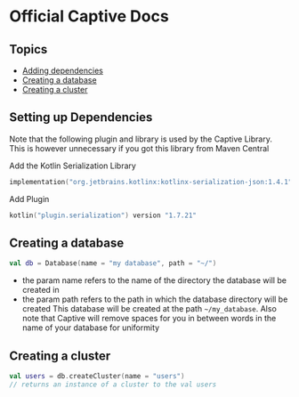 # Official Captive Docs

## Topics

- [Adding dependencies](#setting-up-dependencies)
- [Creating a database](#creating-a-database)
- [Creating a cluster](#creating-a-cluster)

## Setting up Dependencies

Note that the following plugin and library is used by the
Captive Library. This is however unnecessary if you got this library from Maven Central

Add the Kotlin Serialization Library

```` Kotlin
implementation("org.jetbrains.kotlinx:kotlinx-serialization-json:1.4.1")
````

Add Plugin

```` Kotlin
kotlin("plugin.serialization") version "1.7.21"
````

## Creating a database

```kotlin
val db = Database(name = "my database", path = "~/")
```

- the param name refers to the name of the directory the database will be created in
- the param path refers to the path in which the  database directory will be created
This database will be created at the path ```~/my_database```. Also
note that Captive will remove spaces for you in between words in the
name of your database for uniformity

## Creating a cluster

```kotlin
val users = db.createCluster(name = "users")
// returns an instance of a cluster to the val users 
```
